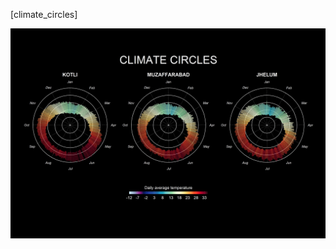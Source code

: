 [climate_circles]

![alt text](https://github.com/haris021/Climate_circles/blob/main/climate_circles.png?raw=true)
